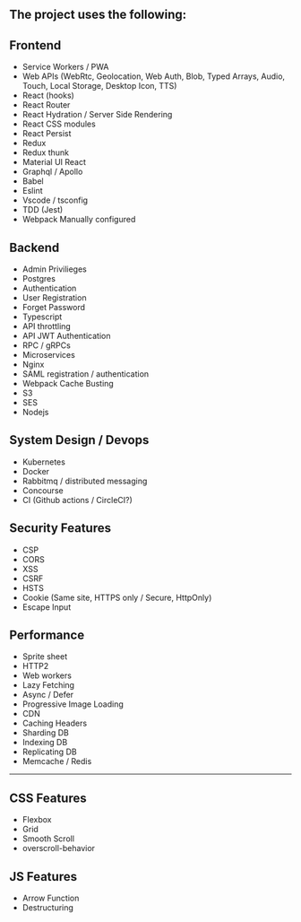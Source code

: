 ## The project uses the following:

## Frontend

- Service Workers / PWA
- Web APIs (WebRtc, Geolocation, Web Auth, Blob, Typed Arrays, Audio, Touch, Local Storage, Desktop Icon, TTS)
- React (hooks)
- React Router
- React Hydration / Server Side Rendering
- React CSS modules
- React Persist
- Redux
- Redux thunk
- Material UI React
- Graphql / Apollo
- Babel
- Eslint
- Vscode / tsconfig
- TDD (Jest)
- Webpack Manually configured

## Backend
- Admin Privilieges 
- Postgres
- Authentication
- User Registration
- Forget Password
- Typescript
- API throttling
- API JWT Authentication
- RPC / gRPCs
- Microservices
- Nginx
- SAML registration / authentication
- Webpack Cache Busting
- S3
- SES
- Nodejs

## System Design / Devops
- Kubernetes
- Docker
- Rabbitmq / distributed messaging
- Concourse
- CI (Github actions / CircleCI?)


## Security Features

- CSP
- CORS
- XSS
- CSRF
- HSTS
- Cookie (Same site, HTTPS only / Secure, HttpOnly) 
- Escape Input

## Performance

- Sprite sheet
- HTTP2
- Web workers
- Lazy Fetching
- Async / Defer
- Progressive Image Loading
- CDN
- Caching Headers
- Sharding DB
- Indexing DB
- Replicating DB
- Memcache / Redis


------

## CSS Features

- Flexbox
- Grid
- Smooth Scroll
- overscroll-behavior

## JS Features

- Arrow Function
- Destructuring
